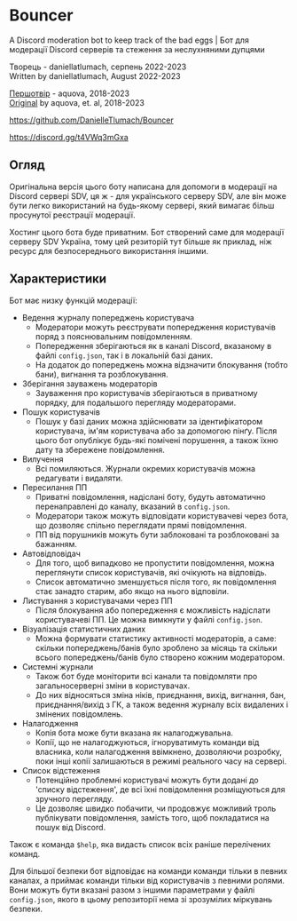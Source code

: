 # Bouncer

A Discord moderation bot to keep track of the bad eggs | Бот для модерації Discord серверів та стеження за неслухняними дупцями

Творець - daniellatlumach, серпень 2022-2023
<br>Written by daniellatlumach, August 2022-2023

[Першотвір](https://github.com/aquova/bouncer/) - aquova, 2018-2023
<br>[Original](https://github.com/aquova/bouncer/) by aquova, et. al, 2018-2023

https://github.com/DanielleTlumach/Bouncer

https://discord.gg/t4VWq3mGxa

## Огляд

Оригінальна версія цього боту написана для допомоги в модерації на Discord сервері SDV, ця ж - для українського серверу SDV, але він може бути легко використаний на будь-якому сервері, який вимагає більш просунутої реєстрації модерації.

Хостинг цього бота буде приватним. Бот створений саме для модерації серверу SDV Україна, тому цей резиторій тут більше як приклад, ніж ресурс для безпосереднього використання іншими.

## Характеристики

Бот має низку функцій модерації:

- Ведення журналу попереджень користувача
    - Модератори можуть реєструвати попередження користувачів поряд з пояснювальним повідомленням.
    - Попередження зберігаються як в каналі Discord, вказаному в файлі `config.json`, так і в локальній базі даних.
    - На додаток до попереджень можна відзначити блокування (тобто бани), вигнання та розблокування.
- Зберігання зауважень модераторів
    - Зауваження про користувачів зберігаються в приватному порядку, для подальшого перегляду модераторами.
- Пошук користувачів
    - Пошук у базі даних можна здійснювати за ідентифікатором користувача, ім'ям користувача або за допомогою пінґу. Після цього бот опублікує будь-які помічені порушення, а також їхню дату та збережене повідомлення.
- Вилучення
    - Всі помиляються. Журнали окремих користувачів можна редагувати і видаляти.
- Пересилання ПП
    - Приватні повідомлення, надіслані боту, будуть автоматично перенаправлені до каналу, вказаний в `config.json`.
    - Модератори також можуть відповідати користувачеві через бота, що дозволяє спільно переглядати прямі повідомлення.
    - ПП від порушників можуть бути заблоковані та розблоковані за бажанням.
- Автовідповідач
    - Для того, щоб випадково не пропустити повідомлення, можна переглянути список користувачів, які очікують на відповідь.
    - Список автоматично зменшується після того, як повідомлення стає занадто старим, або якщо на нього відповіли.
- Листування з користувачами через ПП
     - Після блокування або попередження є можливість надіслати користувачеві ПП. Це можна вимкнути у файлі `config.json`.
- Візуалізація статистичних даних
     - Можна формувати статистику активності модераторів, а саме: скільки попереджень/банів було зроблено за місяць та скільки всього попереджень/банів було створено кожним модератором.
- Системні журнали
     - Також бот буде моніторити всі канали та повідомляти про загальносерверні зміни в користувачах.
     - До них відносяться зміна ніків, приєднання, вихід, вигнання, бан, приєднання/вихід з ГК, а також ведення журналу всіх видалених і змінених повідомлень.
- Налагодження
     - Копія бота може бути вказана як налагоджувальна.
     - Копії, що не налагоджуються, ігноруватимуть команди від власника, коли налагодження ввімкнено, дозволяючи розробку, поки інші копії залишаються в режимі реального часу на сервері.
- Список відстеження
     - Потенційно проблемні користувачі можуть бути додані до 'списку відстеження', де всі їхні повідомлення розміщуються для зручного перегляду.
     - Це дозволяє швидко побачити, чи продовжує можливий троль публікувати повідомлення, замість того, щоб покладатися на пошук від Discord.

Також є команда `$help`, яка видасть список всіх раніше перелічених команд.

Для більшої безпеки бот відповідає на команди команди тільки в певних каналах, а приймає команди тільки від користувачів з певними ролями. Вони можуть бути вказані разом з іншими параметрами у файлі `config.json`, якого в цьому репозиторії нема зі зрозумілих міркувань безпеки.
